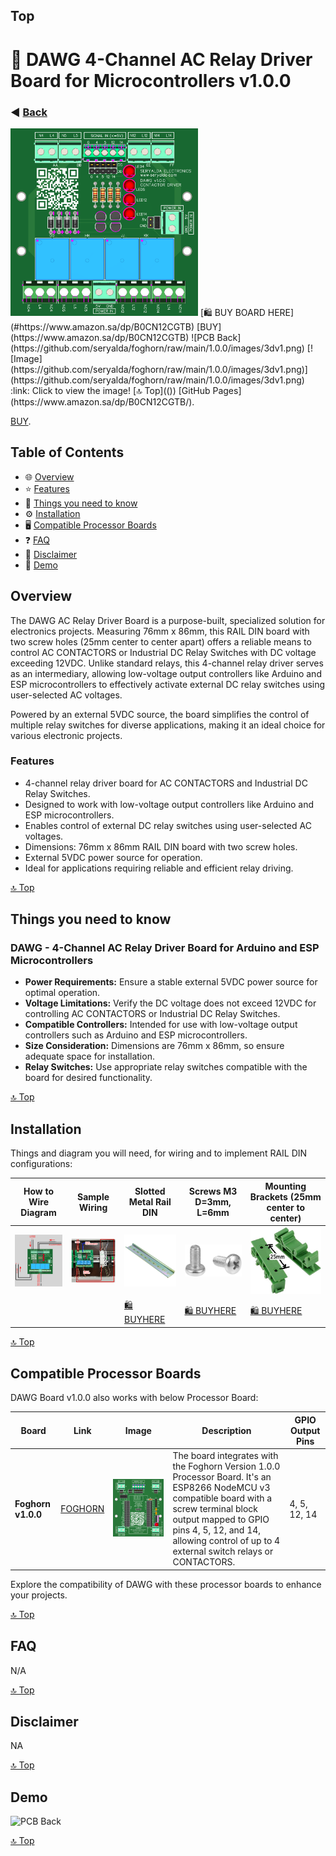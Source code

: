 ## Top
# 🎉 DAWG 4-Channel AC Relay Driver Board for Microcontrollers v1.0.0
### ◀️ [Back](/)
<img src="images/3dv1.png" alt="PCB Back" width="300">
[🛍️ BUY BOARD HERE](#https://www.amazon.sa/dp/B0CN12CGTB)
[BUY](https://www.amazon.sa/dp/B0CN12CGTB)
![PCB Back](https://github.com/seryalda/foghorn/raw/main/1.0.0/images/3dv1.png)
[![Image](https://github.com/seryalda/foghorn/raw/main/1.0.0/images/3dv1.png)](https://github.com/seryalda/foghorn/raw/main/1.0.0/images/3dv1.png) :link: Click to view the image!
[🔝 Top](())
[GitHub Pages](https://www.amazon.sa/dp/B0CN12CGTB/).


[BUY](https://www.amazon.sa/dp/B0CN12CGTB/).
<!--📷-->

## Table of Contents

- 🌐 [Overview](#overview)
- ⭐ [Features](#features)
- 🤔 [Things you need to know](#things-you-need-to-know)
- ⚙️ [Installation](#installation)
- 🖥️ [Compatible Processor Boards](#compatible-processor-boards)
- ❓ [FAQ](#faq)
- 📜 [Disclaimer](#disclaimer)
- 📝 [Demo](#demo)

## Overview

The DAWG AC Relay Driver Board is a purpose-built, specialized solution for electronics projects. Measuring 76mm x 86mm, this RAIL DIN board with two screw holes (25mm center to center apart) offers a reliable means to control AC CONTACTORS or Industrial DC Relay Switches with DC voltage exceeding 12VDC. Unlike standard relays, this 4-channel relay driver serves as an intermediary, allowing low-voltage output controllers like Arduino and ESP microcontrollers to effectively activate external DC relay switches using user-selected AC voltages.

Powered by an external 5VDC source, the board simplifies the control of multiple relay switches for diverse applications, making it an ideal choice for various electronic projects.

### Features
- 4-channel relay driver board for AC CONTACTORS and Industrial DC Relay Switches.
- Designed to work with low-voltage output controllers like Arduino and ESP microcontrollers.
- Enables control of external DC relay switches using user-selected AC voltages.
- Dimensions: 76mm x 86mm RAIL DIN board with two screw holes.
- External 5VDC power source for operation.
- Ideal for applications requiring reliable and efficient relay driving.

[🔝 Top](#top)

## Things you need to know

### DAWG - 4-Channel AC Relay Driver Board for Arduino and ESP Microcontrollers
- **Power Requirements:** Ensure a stable external 5VDC power source for optimal operation.
- **Voltage Limitations:** Verify the DC voltage does not exceed 12VDC for controlling AC CONTACTORS or Industrial DC Relay Switches.
- **Compatible Controllers:** Intended for use with low-voltage output controllers such as Arduino and ESP microcontrollers.
- **Size Consideration:** Dimensions are 76mm x 86mm, so ensure adequate space for installation.
- **Relay Switches:** Use appropriate relay switches compatible with the board for desired functionality.

[🔝 Top](#top)

## Installation

Things and diagram you will need, for wiring and to implement RAIL DIN configurations:

| How to Wire Diagram | Sample Wiring | Slotted Metal Rail DIN  | Screws M3 D=3mm, L=6mm   | Mounting Brackets (25mm center to center) |
|--------------------|--------------------------------------------|-------------------------------------------------------------------------------------------------------|--------------------------------------------------------------------------------------------------------------------------------------------------|---------------|
| <img src="images/ex1.png" alt="PCB Back" width="150"> | <img src="images/wiring2.png" alt="PCB Back" width="150"> | <img src="images/slotted-metal-rail-din1.jpg" alt="PCB Back" width="150"> | <img src="images/m3-screws1.jpg" alt="PCB Back" width="150"> | <img src="images/rail-din-mounting-bracket1.png" alt="PCB Back" width="150"> |
|||[🛍️ BUYHERE](#)|[🛍️ BUYHERE](#)|[🛍️ BUYHERE](GOOGLE.COM)|

  
[🔝 Top](#top)

## Compatible Processor Boards

DAWG Board v1.0.0 also works with below Processor Board:

| Board              | Link                                       | Image                                                                                                 | Description                                                                                                                                      | GPIO Output Pins     |
|--------------------|--------------------------------------------|-------------------------------------------------------------------------------------------------------|--------------------------------------------------------------------------------------------------------------------------------------------------|---------------|
| **Foghorn v1.0.0** | [FOGHORN](https://github.com/seryalda/foghorn) | ![PCB Back](https://github.com/seryalda/foghorn/raw/main/1.0.0/images/3dv1.png) | The board integrates with the Foghorn Version 1.0.0 Processor Board. It's an ESP8266 NodeMCU v3 compatible board with a screw terminal block output mapped to GPIO pins 4, 5, 12, and 14, allowing control of up to 4 external switch relays or CONTACTORS. | 4, 5, 12, 14 |



Explore the compatibility of DAWG with these processor boards to enhance your projects.

[🔝 Top](#top)

## FAQ

N/A

[🔝 Top](#top)

## Disclaimer

NA

[🔝 Top](#top)

## Demo

<img src="images/demo.png" alt="PCB Back" width="300">

[🔝 Top](#top)


